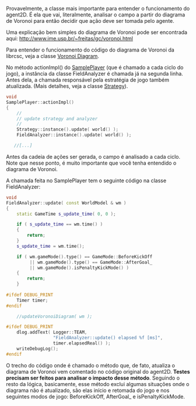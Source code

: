 Provavelmente, a classe mais importante para entender o funcionamento do agent2D. É ela que vai, literalmente, analisar o campo a partir do diagrama de Voronoi para então decidir que ação deve ser tomada pelo agente.

Uma explicação bem simples do diagrama de Voronoi pode ser encontrada aqui: 
http://www.ime.usp.br/~freitas/gc/voronoi.html

Para entender o funcionamento do código do diagrama de Voronoi da librcsc, veja a classe [Voronoi Diagram](https://github.com/robocup2d/robocup2d/wiki/VoronoiDiagram).

No método actionImpl() do [SamplePlayer](https://github.com/robocup2d/robocup2d/wiki/SamplePlayer) (que é chamado a cada ciclo do jogo), a instância da classe FieldAnalyzer é chamada já na segunda linha. Antes dela, a chamada responsável pela estratégia de jogo também atualizada. (Mais detalhes, veja a classe [Strategy](https://github.com/robocup2d/robocup2d/wiki/Strategy)).

```cpp
void
SamplePlayer::actionImpl()
{
    //
    // update strategy and analyzer
    //
    Strategy::instance().update( world() );
    FieldAnalyzer::instance().update( world() );

   //[...]
```
Antes da cadeia de ações ser gerada, o campo é analisado a cada ciclo. Note que nesse ponto, é muito importante que você tenha entendido o diagrama de Voronoi.

A chamada feita no SamplePlayer tem o seguinte código na classe FieldAnalyzer:
```cpp
void
FieldAnalyzer::update( const WorldModel & wm )
{
    static GameTime s_update_time( 0, 0 );

    if ( s_update_time == wm.time() )
    {
        return;
    }
    s_update_time = wm.time();

    if ( wm.gameMode().type() == GameMode::BeforeKickOff
         || wm.gameMode().type() == GameMode::AfterGoal_
         || wm.gameMode().isPenaltyKickMode() )
    {
        return;
    }
    
#ifdef DEBUG_PRINT
    Timer timer;
#endif

    //updateVoronoiDiagram( wm );

#ifdef DEBUG_PRINT
    dlog.addText( Logger::TEAM,
                  "FieldAnalyzer::update() elapsed %f [ms]",
                  timer.elapsedReal() );
    writeDebugLog();
#endif
```
O trecho do código onde é chamado o método que, de fato, atualiza o diagrama de Voronoi vem comentado no código original do agent2D. **Testes precisam ser feitos para analisar o impacto desse método**. 
Seguindo o resto da lógica, basicamente, esse método exclui algumas situações onde o diagrama não é atualizado, são elas início e retomada do jogo e nos seguintes modos de jogo: BeforeKickOff, AfterGoal_ e isPenaltyKickMode.
